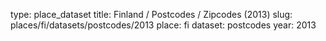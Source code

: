 type: place_dataset
title: Finland / Postcodes / Zipcodes (2013)
slug: places/fi/datasets/postcodes/2013
place: fi
dataset: postcodes
year: 2013

